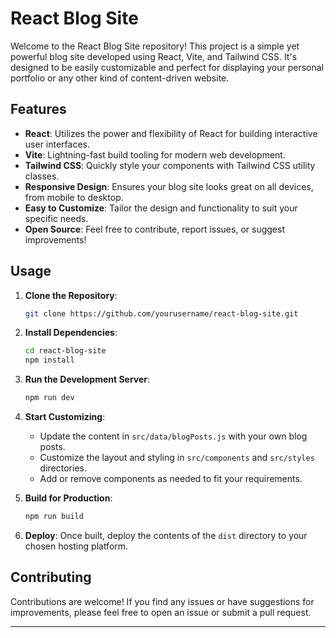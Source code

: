 # React Blog Site

Welcome to the React Blog Site repository! This project is a simple yet powerful blog site developed using React, Vite, and Tailwind CSS. It's designed to be easily customizable and perfect for displaying your personal portfolio or any other kind of content-driven website.

## Features

- **React**: Utilizes the power and flexibility of React for building interactive user interfaces.
- **Vite**: Lightning-fast build tooling for modern web development.
- **Tailwind CSS**: Quickly style your components with Tailwind CSS utility classes.
- **Responsive Design**: Ensures your blog site looks great on all devices, from mobile to desktop.
- **Easy to Customize**: Tailor the design and functionality to suit your specific needs.
- **Open Source**: Feel free to contribute, report issues, or suggest improvements!

## Usage

1. **Clone the Repository**:
   ```bash
   git clone https://github.com/yourusername/react-blog-site.git
   ```

2. **Install Dependencies**:
   ```bash
   cd react-blog-site
   npm install
   ```

3. **Run the Development Server**:
   ```bash
   npm run dev
   ```

4. **Start Customizing**:
   - Update the content in `src/data/blogPosts.js` with your own blog posts.
   - Customize the layout and styling in `src/components` and `src/styles` directories.
   - Add or remove components as needed to fit your requirements.

5. **Build for Production**:
   ```bash
   npm run build
   ```

6. **Deploy**:
   Once built, deploy the contents of the `dist` directory to your chosen hosting platform.

## Contributing

Contributions are welcome! If you find any issues or have suggestions for improvements, please feel free to open an issue or submit a pull request.


---
